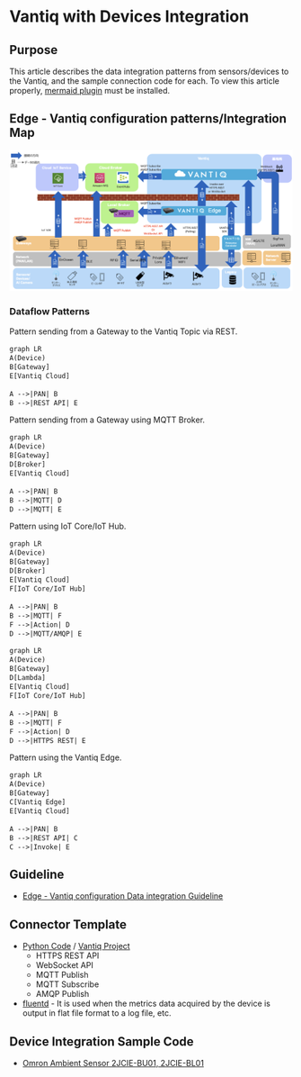 # Vantiq with Devices Integration

## Purpose
This article describes the data integration patterns from sensors/devices to the Vantiq, and the sample connection code for each. To view this article properly, [mermaid plugin](https://github.com/BackMarket/github-mermaid-extension) must be installed.   

## Edge - Vantiq configuration patterns/Integration Map

![integration_map](./imgs/device-to-vantiq/integration_map.png)


### Dataflow Patterns
Pattern sending from a Gateway to the Vantiq Topic via REST.
```mermaid
graph LR
A(Device)
B[Gateway]
E[Vantiq Cloud]

A -->|PAN| B
B -->|REST API| E
```
Pattern sending from a Gateway using MQTT Broker.
```mermaid
graph LR
A(Device)
B[Gateway]
D[Broker]
E[Vantiq Cloud]

A -->|PAN| B
B -->|MQTT| D
D -->|MQTT| E
```
Pattern using IoT Core/IoT Hub.
```mermaid
graph LR
A(Device)
B[Gateway]
D[Broker]
E[Vantiq Cloud]
F[IoT Core/IoT Hub]

A -->|PAN| B
B -->|MQTT| F
F -->|Action| D
D -->|MQTT/AMQP| E  
```
```mermaid
graph LR
A(Device)
B[Gateway]
D[Lambda]
E[Vantiq Cloud]
F[IoT Core/IoT Hub]

A -->|PAN| B
B -->|MQTT| F
F -->|Action| D
D -->|HTTPS REST| E  
```
Pattern using the Vantiq Edge.
```mermaid
graph LR
A(Device)
B[Gateway]
C[Vantiq Edge]
E[Vantiq Cloud]

A -->|PAN| B
B -->|REST API| C
C -->|Invoke| E
```

## Guideline
  - [Edge - Vantiq configuration Data integration Guideline](./docs/eng/device-to-vantiq.md)


## Connector Template
  - [Python Code](./conf/vantiq-restapi-mqtt-amqp-python-sample) / [Vantiq Project](./conf/vantiq-restapi-mqtt-amqp-python-sample/vantiq-project-sample.zip)
    - HTTPS REST API
    - WebSocket API
    - MQTT Publish
    - MQTT Subscribe
    - AMQP Publish
  - [fluentd](./docs/eng/fluentd.md) - It is used when the metrics data acquired by the device is output in flat file format to a log file, etc.

## Device Integration Sample Code<a id="device_sample"></a>
  - [Omron Ambient Sensor 2JCIE-BU01, 2JCIE-BL01](./conf/omron-env-sensor-sample/README_en.md) 

